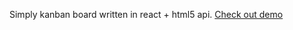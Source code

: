 Simply kanban board written in react + html5 api.  [Check out demo](https://lzgrzebski.github.io/react-kanban-flow/)

